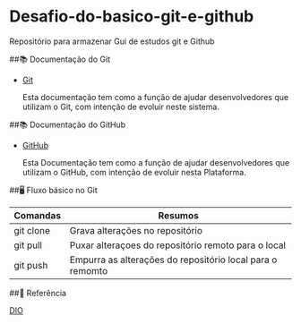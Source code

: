 # Desafio-do-basico-git-e-github

Repositório para armazenar Gui de estudos git e Github

##📚 Documentação do Git

- [Git](https://git-scm.com/doc)

  Esta documentação tem como a função de ajudar desenvolvedores que utilizam o Git, com intenção de evoluir neste sistema.

##📚 Documentação do GitHub

- [GitHub](https://docs.github.com/)

  Esta Documentação tem como a função de ajudar desenvolvedores que utilizam o GitHub, com intenção de evoluir nesta Plataforma.

##🖥️ Fluxo básico no Git

| Comandas | Resumos |
|--------|--------|
| git clone | Grava alterações no repositório|
| git pull | Puxar alteraçoes do repositório remoto para o local|
|git push | Empurra as alterações do repositório local para o remomto|

##🔎 Referência 

[DIO](https://web.dio.me/)
